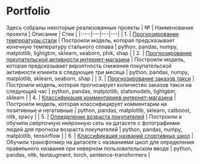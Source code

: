 # Portfolio

Здесь собраны некоторые реализованные проекты
| № | Наименование проекта | Описание | Стек |
|:---:|---|---|---|
| 1. | [Прогнозирование температуры стали](https://github.com/AntonS8/Portfolio/tree/main/regr_steel_temperature) | Построили модель, которая предсказывает конечную температуру стального сплава | python, pandas, numpy, matplotlib, lightgbm, sklearn, seaborn, phik, shap |
| 2. | [Прогнозирование покупательской активности интернет-магазина](https://github.com/AntonS8/Portfolio/tree/main/class_purchasing_activity) | Построили модель, которая предсказывает вероятность снижения покупательской активности клиента в следующие три месяца | python, pandas, numpy, matplotlib, sklearn, seaborn, shap |
| 3. | [Прогнозирование заказов такси](https://github.com/AntonS8/Portfolio/tree/main/time_series_taxi_orders) | Построили модель, которая прогнозирует количество заказов такси на следующий час | python, pandas, matplotlib, statsmodels, lightgbm, sklearn |
| 4. | [Классификация комментариев интернет-магазина](https://github.com/AntonS8/Portfolio/tree/main/nlp_class_comments) | Построили модель, которая классифицирует комментарии на позитивные и негативные | python, pandas, matplotlib, sklearn, catboost, nltk, spacy |
| 5. | [Определение возраста покупателей](https://github.com/AntonS8/Portfolio/tree/main/cv_age_customers) | Построили и обучили свёрточную нейронную сеть на датасете с фотографиями людей для прогноза возраста покупателей | python, pandas, numpy, matplotlib, tensorflow | 
| 6. | [Классификация названий спортивных школ](https://github.com/AntonS8/Portfolio/tree/main/nlp_school_names) | Обучили трансфотмер на датасете с названиями школ для определения правильного названия при неверном пользовательском вводе | python, pandas, nltk, textaugment, torch, sentence-transformers |

